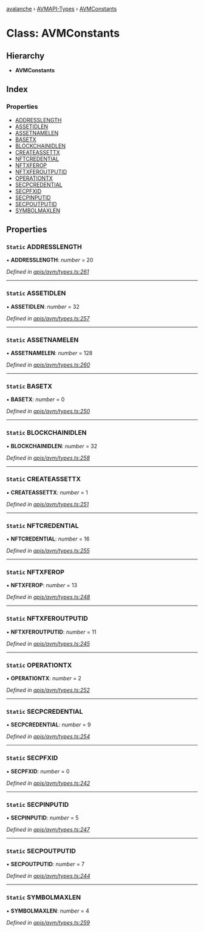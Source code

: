 [avalanche](../README.md) › [AVMAPI-Types](../modules/avmapi_types.md) › [AVMConstants](avmapi_types.avmconstants.md)

# Class: AVMConstants

## Hierarchy

* **AVMConstants**

## Index

### Properties

* [ADDRESSLENGTH](avmapi_types.avmconstants.md#static-addresslength)
* [ASSETIDLEN](avmapi_types.avmconstants.md#static-assetidlen)
* [ASSETNAMELEN](avmapi_types.avmconstants.md#static-assetnamelen)
* [BASETX](avmapi_types.avmconstants.md#static-basetx)
* [BLOCKCHAINIDLEN](avmapi_types.avmconstants.md#static-blockchainidlen)
* [CREATEASSETTX](avmapi_types.avmconstants.md#static-createassettx)
* [NFTCREDENTIAL](avmapi_types.avmconstants.md#static-nftcredential)
* [NFTXFEROP](avmapi_types.avmconstants.md#static-nftxferop)
* [NFTXFEROUTPUTID](avmapi_types.avmconstants.md#static-nftxferoutputid)
* [OPERATIONTX](avmapi_types.avmconstants.md#static-operationtx)
* [SECPCREDENTIAL](avmapi_types.avmconstants.md#static-secpcredential)
* [SECPFXID](avmapi_types.avmconstants.md#static-secpfxid)
* [SECPINPUTID](avmapi_types.avmconstants.md#static-secpinputid)
* [SECPOUTPUTID](avmapi_types.avmconstants.md#static-secpoutputid)
* [SYMBOLMAXLEN](avmapi_types.avmconstants.md#static-symbolmaxlen)

## Properties

### `Static` ADDRESSLENGTH

▪ **ADDRESSLENGTH**: *number* = 20

*Defined in [apis/avm/types.ts:261](https://github.com/ava-labs/avalanche.js/blob/3888064/src/apis/avm/types.ts#L261)*

___

### `Static` ASSETIDLEN

▪ **ASSETIDLEN**: *number* = 32

*Defined in [apis/avm/types.ts:257](https://github.com/ava-labs/avalanche.js/blob/3888064/src/apis/avm/types.ts#L257)*

___

### `Static` ASSETNAMELEN

▪ **ASSETNAMELEN**: *number* = 128

*Defined in [apis/avm/types.ts:260](https://github.com/ava-labs/avalanche.js/blob/3888064/src/apis/avm/types.ts#L260)*

___

### `Static` BASETX

▪ **BASETX**: *number* = 0

*Defined in [apis/avm/types.ts:250](https://github.com/ava-labs/avalanche.js/blob/3888064/src/apis/avm/types.ts#L250)*

___

### `Static` BLOCKCHAINIDLEN

▪ **BLOCKCHAINIDLEN**: *number* = 32

*Defined in [apis/avm/types.ts:258](https://github.com/ava-labs/avalanche.js/blob/3888064/src/apis/avm/types.ts#L258)*

___

### `Static` CREATEASSETTX

▪ **CREATEASSETTX**: *number* = 1

*Defined in [apis/avm/types.ts:251](https://github.com/ava-labs/avalanche.js/blob/3888064/src/apis/avm/types.ts#L251)*

___

### `Static` NFTCREDENTIAL

▪ **NFTCREDENTIAL**: *number* = 16

*Defined in [apis/avm/types.ts:255](https://github.com/ava-labs/avalanche.js/blob/3888064/src/apis/avm/types.ts#L255)*

___

### `Static` NFTXFEROP

▪ **NFTXFEROP**: *number* = 13

*Defined in [apis/avm/types.ts:248](https://github.com/ava-labs/avalanche.js/blob/3888064/src/apis/avm/types.ts#L248)*

___

### `Static` NFTXFEROUTPUTID

▪ **NFTXFEROUTPUTID**: *number* = 11

*Defined in [apis/avm/types.ts:245](https://github.com/ava-labs/avalanche.js/blob/3888064/src/apis/avm/types.ts#L245)*

___

### `Static` OPERATIONTX

▪ **OPERATIONTX**: *number* = 2

*Defined in [apis/avm/types.ts:252](https://github.com/ava-labs/avalanche.js/blob/3888064/src/apis/avm/types.ts#L252)*

___

### `Static` SECPCREDENTIAL

▪ **SECPCREDENTIAL**: *number* = 9

*Defined in [apis/avm/types.ts:254](https://github.com/ava-labs/avalanche.js/blob/3888064/src/apis/avm/types.ts#L254)*

___

### `Static` SECPFXID

▪ **SECPFXID**: *number* = 0

*Defined in [apis/avm/types.ts:242](https://github.com/ava-labs/avalanche.js/blob/3888064/src/apis/avm/types.ts#L242)*

___

### `Static` SECPINPUTID

▪ **SECPINPUTID**: *number* = 5

*Defined in [apis/avm/types.ts:247](https://github.com/ava-labs/avalanche.js/blob/3888064/src/apis/avm/types.ts#L247)*

___

### `Static` SECPOUTPUTID

▪ **SECPOUTPUTID**: *number* = 7

*Defined in [apis/avm/types.ts:244](https://github.com/ava-labs/avalanche.js/blob/3888064/src/apis/avm/types.ts#L244)*

___

### `Static` SYMBOLMAXLEN

▪ **SYMBOLMAXLEN**: *number* = 4

*Defined in [apis/avm/types.ts:259](https://github.com/ava-labs/avalanche.js/blob/3888064/src/apis/avm/types.ts#L259)*
